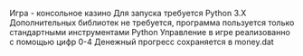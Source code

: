 Игра - консольное казино
Для запуска требуется Python 3.X 
Дополнительных библиотек не требуется, программа пользуется только стандартными инструментами Python
Управление в игре реализованно с помощью цифр 0-4
Денежный прогресс сохраняется в money.dat
